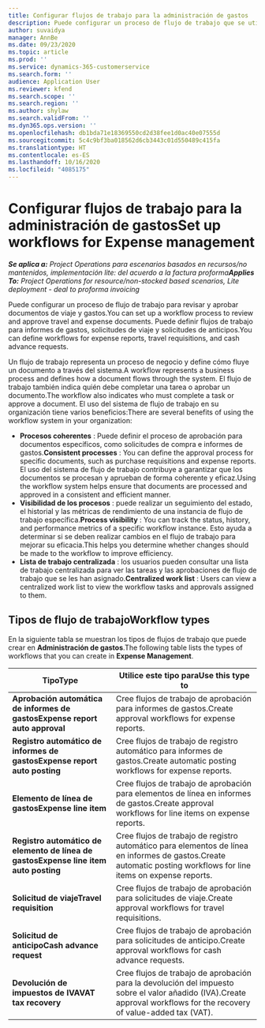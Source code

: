 ```yaml
---
title: Configurar flujos de trabajo para la administración de gastos
description: Puede configurar un proceso de flujo de trabajo que se utiliza para revisar y aprobar documentos de viaje y gastos.
author: suvaidya
manager: AnnBe
ms.date: 09/23/2020
ms.topic: article
ms.prod: ''
ms.service: dynamics-365-customerservice
ms.search.form: ''
audience: Application User
ms.reviewer: kfend
ms.search.scope: ''
ms.search.region: ''
ms.author: shylaw
ms.search.validFrom: ''
ms.dyn365.ops.version: ''
ms.openlocfilehash: db1bda71e18369550cd2d38fee1d0ac40e07555d
ms.sourcegitcommit: 5c4c9bf3ba018562d6cb3443c01d550489c415fa
ms.translationtype: HT
ms.contentlocale: es-ES
ms.lasthandoff: 10/16/2020
ms.locfileid: "4085175"
---
```

# <a name="set-up-workflows-for-expense-management"></a><span data-ttu-id="af54a-103">Configurar flujos de trabajo para la administración de gastos</span><span class="sxs-lookup"><span data-stu-id="af54a-103">Set up workflows for Expense management</span></span>

<span data-ttu-id="af54a-104">_**Se aplica a:** Project Operations para escenarios basados en recursos/no mantenidos, implementación lite: del acuerdo a la factura proforma_</span><span class="sxs-lookup"><span data-stu-id="af54a-104">_**Applies To:** Project Operations for resource/non-stocked based scenarios, Lite deployment - deal to proforma invoicing_</span></span>

<span data-ttu-id="af54a-105">Puede configurar un proceso de flujo de trabajo para revisar y aprobar documentos de viaje y gastos.</span><span class="sxs-lookup"><span data-stu-id="af54a-105">You can set up a workflow process to review and approve travel and expense documents.</span></span> <span data-ttu-id="af54a-106">Puede definir flujos de trabajo para informes de gastos, solicitudes de viaje y solicitudes de anticipos.</span><span class="sxs-lookup"><span data-stu-id="af54a-106">You can define workflows for expense reports, travel requisitions, and cash advance requests.</span></span>

<span data-ttu-id="af54a-107">Un flujo de trabajo representa un proceso de negocio y define cómo fluye un documento a través del sistema.</span><span class="sxs-lookup"><span data-stu-id="af54a-107">A workflow represents a business process and defines how a document flows through the system.</span></span> <span data-ttu-id="af54a-108">El flujo de trabajo también indica quién debe completar una tarea o aprobar un documento.</span><span class="sxs-lookup"><span data-stu-id="af54a-108">The workflow also indicates who must complete a task or approve a document.</span></span> <span data-ttu-id="af54a-109">El uso del sistema de flujo de trabajo en su organización tiene varios beneficios:</span><span class="sxs-lookup"><span data-stu-id="af54a-109">There are several benefits of using the workflow system in your organization:</span></span>

- <span data-ttu-id="af54a-110">**Procesos coherentes** : Puede definir el proceso de aprobación para documentos específicos, como solicitudes de compra e informes de gastos.</span><span class="sxs-lookup"><span data-stu-id="af54a-110">**Consistent processes** : You can define the approval process for specific documents, such as purchase requisitions and expense reports.</span></span> <span data-ttu-id="af54a-111">El uso del sistema de flujo de trabajo contribuye a garantizar que los documentos se procesan y aprueban de forma coherente y eficaz.</span><span class="sxs-lookup"><span data-stu-id="af54a-111">Using the workflow system helps ensure that documents are processed and approved in a consistent and efficient manner.</span></span>
- <span data-ttu-id="af54a-112">**Visibilidad de los procesos** : puede realizar un seguimiento del estado, el historial y las métricas de rendimiento de una instancia de flujo de trabajo específica.</span><span class="sxs-lookup"><span data-stu-id="af54a-112">**Process visibility** : You can track the status, history, and performance metrics of a specific workflow instance.</span></span> <span data-ttu-id="af54a-113">Esto ayuda a determinar si se deben realizar cambios en el flujo de trabajo para mejorar su eficacia.</span><span class="sxs-lookup"><span data-stu-id="af54a-113">This helps you determine whether changes should be made to the workflow to improve efficiency.</span></span>
- <span data-ttu-id="af54a-114">**Lista de trabajo centralizada** : los usuarios pueden consultar una lista de trabajo centralizada para ver las tareas y las aprobaciones de flujo de trabajo que se les han asignado.</span><span class="sxs-lookup"><span data-stu-id="af54a-114">**Centralized work list** : Users can view a centralized work list to view the workflow tasks and approvals assigned to them.</span></span> 

## <a name="workflow-types"></a><span data-ttu-id="af54a-115">Tipos de flujo de trabajo</span><span class="sxs-lookup"><span data-stu-id="af54a-115">Workflow types</span></span>

<span data-ttu-id="af54a-116">En la siguiente tabla se muestran los tipos de flujos de trabajo que puede crear en **Administración de gastos**.</span><span class="sxs-lookup"><span data-stu-id="af54a-116">The following table lists the types of workflows that you can create in **Expense Management**.</span></span>


|              <span data-ttu-id="af54a-117"><strong>Tipo</strong></span><span class="sxs-lookup"><span data-stu-id="af54a-117"><strong>Type</strong></span></span>              |                   <span data-ttu-id="af54a-118"><strong>Utilice este tipo para</strong></span><span class="sxs-lookup"><span data-stu-id="af54a-118"><strong>Use this type to</strong></span></span>                   |
|-------------------------------------------------|-----------------------------------------------------------------------|
|   <span data-ttu-id="af54a-119"><strong>Aprobación automática de informes de gastos</strong></span><span class="sxs-lookup"><span data-stu-id="af54a-119"><strong>Expense report auto approval</strong></span></span> |            <span data-ttu-id="af54a-120">Cree flujos de trabajo de aprobación para informes de gastos.</span><span class="sxs-lookup"><span data-stu-id="af54a-120">Create approval workflows for expense reports.</span></span>             |
|  <span data-ttu-id="af54a-121"><strong>Registro automático de informes de gastos</strong></span><span class="sxs-lookup"><span data-stu-id="af54a-121"><strong>Expense report auto posting</strong></span></span>   |        <span data-ttu-id="af54a-122">Cree flujos de trabajo de registro automático para informes de gastos.</span><span class="sxs-lookup"><span data-stu-id="af54a-122">Create automatic posting workflows for expense reports.</span></span>        |
|       <span data-ttu-id="af54a-123"><strong>Elemento de línea de gastos</strong></span><span class="sxs-lookup"><span data-stu-id="af54a-123"><strong>Expense line item</strong></span></span>        |     <span data-ttu-id="af54a-124">Cree flujos de trabajo de aprobación para elementos de línea en informes de gastos.</span><span class="sxs-lookup"><span data-stu-id="af54a-124">Create approval workflows for line items on expense reports.</span></span>      |
| <span data-ttu-id="af54a-125"><strong>Registro automático de elemento de línea de gastos</strong></span><span class="sxs-lookup"><span data-stu-id="af54a-125"><strong>Expense line item auto posting</strong></span></span> | <span data-ttu-id="af54a-126">Cree flujos de trabajo de registro automático para elementos de línea en informes de gastos.</span><span class="sxs-lookup"><span data-stu-id="af54a-126">Create automatic posting workflows for line items on expense reports.</span></span> |
|       <span data-ttu-id="af54a-127"><strong>Solicitud de viaje</strong></span><span class="sxs-lookup"><span data-stu-id="af54a-127"><strong>Travel requisition</strong></span></span>       |          <span data-ttu-id="af54a-128">Cree flujos de trabajo de aprobación para solicitudes de viaje.</span><span class="sxs-lookup"><span data-stu-id="af54a-128">Create approval workflows for travel requisitions.</span></span>           |
|      <span data-ttu-id="af54a-129"><strong>Solicitud de anticipo</strong></span><span class="sxs-lookup"><span data-stu-id="af54a-129"><strong>Cash advance request</strong></span></span>      |         <span data-ttu-id="af54a-130">Cree flujos de trabajo de aprobación para solicitudes de anticipo.</span><span class="sxs-lookup"><span data-stu-id="af54a-130">Create approval workflows for cash advance requests.</span></span>          |
|        <span data-ttu-id="af54a-131"><strong>Devolución de impuestos de IVA</strong></span><span class="sxs-lookup"><span data-stu-id="af54a-131"><strong>VAT tax recovery</strong></span></span>        | <span data-ttu-id="af54a-132">Cree flujos de trabajo de aprobación para la devolución del impuesto sobre el valor añadido (IVA).</span><span class="sxs-lookup"><span data-stu-id="af54a-132">Create approval workflows for the recovery of value-added tax (VAT).</span></span>  |
